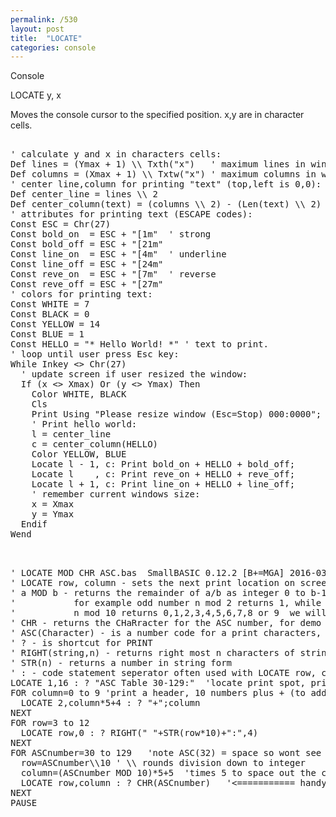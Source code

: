 ```yaml
---
permalink: /530
layout: post
title:  "LOCATE"
categories: console
---
```

Console

LOCATE y, x

Moves the console cursor to the specified position. x,y are in character cells.

<pre>

' calculate y and x in characters cells:
Def lines = (Ymax + 1) \\ Txth("x")   ' maximum lines in window
Def columns = (Xmax + 1) \\ Txtw("x") ' maximum columns in window
' center line,column for printing "text" (top,left is 0,0):
Def center_line = lines \\ 2
Def center_column(text) = (columns \\ 2) - (Len(text) \\ 2)
' attributes for printing text (ESCAPE codes):
Const ESC = Chr(27)
Const bold_on  = ESC + "[1m"  ' strong
Const bold_off = ESC + "[21m"
Const line_on  = ESC + "[4m"  ' underline
Const line_off = ESC + "[24m"
Const reve_on  = ESC + "[7m"  ' reverse
Const reve_off = ESC + "[27m"
' colors for printing text:
Const WHITE = 7
Const BLACK = 0
Const YELLOW = 14
Const BLUE = 1
Const HELLO = "* Hello World! *" ' text to print.
' loop until user press Esc key:
While Inkey <> Chr(27)
  ' update screen if user resized the window:
  If (x <> Xmax) Or (y <> Ymax) Then
    Color WHITE, BLACK
    Cls
    Print Using "Please resize window (Esc=Stop) 000:0000"; lines, columns;
    ' Print hello world:
    l = center_line
    c = center_column(HELLO)
    Color YELLOW, BLUE
    Locate l - 1, c: Print bold_on + HELLO + bold_off;
    Locate l    , c: Print reve_on + HELLO + reve_off;
    Locate l + 1, c: Print line_on + HELLO + line_off;
    ' remember current windows size:
    x = Xmax
    y = Ymax
  Endif
Wend

</pre>

<pre>

' LOCATE MOD CHR ASC.bas  SmallBASIC 0.12.2 [B+=MGA] 2016-03-23
' LOCATE row, column - sets the next print location on screen, rows down, columns across
' a MOD b - returns the remainder of a/b as integer 0 to b-1
'           for example odd number n mod 2 returns 1, while even number n mod 2 returns 0
'           n mod 10 returns 0,1,2,3,4,5,6,7,8 or 9  we will use this in demo
' CHR - returns the CHaRracter for the ASC number, for demo we will print a chart of CHR for ASC numbers 30-129
' ASC(Character) - is a number code for a print characters, 32 is the code for a space
' ? - is shortcut for PRINT
' RIGHT(string,n) - returns right most n characters of string
' STR(n) - returns a number in string form
' : - code statement seperator often used with LOCATE row, column : ? string
LOCATE 1,16 : ? "ASC Table 30-129:"  'locate print spot, print title for our chart
FOR column=0 to 9 'print a header, 10 numbers plus + (to add to row value)
  LOCATE 2,column*5+4 : ? "+";column
NEXT
FOR row=3 to 12
  LOCATE row,0 : ? RIGHT(" "+STR(row*10)+":",4)
NEXT
FOR ASCnumber=30 to 129   'note ASC(32) = space so wont see anything in Table
  row=ASCnumber\\10 ' \\ rounds division down to integer
  column=(ASCnumber MOD 10)*5+5  'times 5 to space out the characters printed plus 5 for column labels
  LOCATE row,column : ? CHR(ASCnumber)   '<=========== handy reference
NEXT
PAUSE

</pre>

